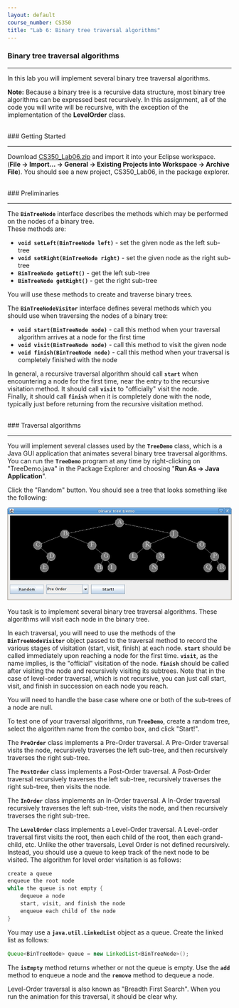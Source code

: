 ```yaml
---
layout: default
course_number: CS350
title: "Lab 6: Binary tree traversal algorithms"
---
```



### Binary tree traversal algorithms

--- --- --- --- --- --- --- --- --- --- --- --- --- --- --- --- --- --- --- --- --- --- --- ---

In this lab you will implement several binary tree traversal algorithms.

**Note:** Because a binary tree is a recursive data structure, most binary tree algorithms can be expressed best 
recursively.  In this assignment, all of the code you will write will be recursive, with the exception of the 
implementation of the **LevelOrder** class.



<br>
### Getting Started

--- --- --- --- --- --- --- --- --- --- --- --- --- --- --- --- --- --- --- --- --- --- --- ---

Download [CS350_Lab06.zip](CS350_Lab06.zip) and import it into your Eclipse workspace.  
(**File → Import... → General → Existing Projects into Workspace → Archive File**).  You should see a new project, 
CS350_Lab06, in the package explorer.



<br>
### Preliminaries

--- --- --- --- --- --- --- --- --- --- --- --- --- --- --- --- --- --- --- --- --- --- --- ---

The **```BinTreeNode```** interface describes the methods which may be performed on the nodes of a binary tree.  
These methods are:

* **```void setLeft(BinTreeNode left)```** - set the given node as the left sub-tree
* **```void setRight(BinTreeNode right)```** - set the given node as the right sub-tree
* **```BinTreeNode getLeft()```** - get the left sub-tree
* **```BinTreeNode getRight()```** - get the right sub-tree


You will use these methods to create and traverse binary trees.

The **```BinTreeNodeVisitor```** interface defines several methods which you should use when traversing the nodes of 
a binary tree:

* **```void start(BinTreeNode node)```** - call this method when your traversal algorithm arrives at a node for the first time
* **```void visit(BinTreeNode node)```** - call this method to visit the given node
* **```void finish(BinTreeNode node)```** - call this method when your traversal is completely finished with the node


In general, a recursive traversal algorithm should call **```start```** when encountering a node for the first time, 
near the entry to the recursive visitation method.  It should call **```visit```** to "officially" visit the node.  
Finally, it should call **```finish```** when it is completely done with the node, typically just before returning from 
the recursive visitation method.



<br>
### Traversal algorithms

--- --- --- --- --- --- --- --- --- --- --- --- --- --- --- --- --- --- --- --- --- --- --- ---

You will implement several classes used by the **```TreeDemo```** class, which is a Java GUI application that animates 
several binary tree traversal algorithms.  You can run the **```TreeDemo```** program at any time by right-clicking on 
"TreeDemo.java" in the Package Explorer and choosing "**Run As → Java Application**".

Click the "Random" button.  You should see a tree that looks something like the following:

![image](images/bintree-random.png)

You task is to implement several binary tree traversal algorithms.  These algorithms will visit each node in the 
binary tree.

In each traversal, you will need to use the methods of the **```BinTreeNodeVisitor```** object passed to the traversal 
method to record the various stages of visitation (start, visit, finish) at each node.  **```start```** should be called 
immediately upon reaching a node for the first time.  **```visit```**, as the name implies, is the "official" visitation 
of the node.  **```finish```** should be called after visiting the node and recursively visiting its subtrees.  Note 
that in the case of level-order traversal, which is not recursive, you can just call start, visit, and finish in 
succession on each node you reach.

You will need to handle the base case where one or both of the sub-trees of a node are null.

To test one of your traversal algorithms, run **```TreeDemo```**, create a random tree, select the algorithm name from 
the combo box, and click "Start!".

The **```PreOrder```** class implements a Pre-Order traversal.  A Pre-Order traversal visits the node, recursively 
traverses the left sub-tree, and then recursively traverses the right sub-tree.

The **```PostOrder```** class implements a Post-Order traversal.  A Post-Order traversal recursively traverses the left 
sub-tree, recursively traverses the right sub-tree, then visits the node.

The **```InOrder```** class implements an In-Order traversal.  A In-Order traversal recursively traverses the left 
sub-tree, visits the node, and then recursively traverses the right sub-tree.

The **```LevelOrder```** class implements a Level-Order traversal.  A Level-order traversal first visits the root, then 
each child of the root, then each grand-child, etc.  Unlike the other traversals, Level Order is not defined recursively.  
Instead, you should use a queue to keep track of the next node to be visited.  The algorithm for level order visitation 
is as follows:


```java
create a queue
enqueue the root node
while the queue is not empty {
    dequeue a node
    start, visit, and finish the node
    enqueue each child of the node
}
```


You may use a **```java.util.LinkedList```** object as a queue.  Create the linked list as follows:

```java
Queue<BinTreeNode> queue = new LinkedList<BinTreeNode>();
```


The **```isEmpty```** method returns whether or not the queue is empty.  Use the **```add```** method to enqueue a node 
and the **```remove```** method to dequeue a node.

Level-Order traversal is also known as "Breadth First Search".  When you run the animation for this traversal, it 
should be clear why.
